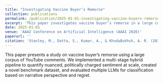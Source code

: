 ```yaml
---
title: "Investigating Vaccine Buyer’s Remorse"
collection: publications
permalink: /publication/2025-01-01-investigating-vaccine-buyers-remorse
excerpt: 'This paper investigates vaccine buyer’s remorse in a large corpus of YouTube comments.'
date: 2025-01-01
venue: 'AAAI Conference on Artificial Intelligence (AAAI 2026)'
paperurl: ''
citation: 'Stanley, M., Datta, S., Kumar, A., & KhudaBukhsh, A. R. (2025). Investigating Vaccine Buyer’s Remorse. Submitted to the AAAI Conference on Artificial Intelligence (AAAI 2026).'
---
```


This paper presents a study on vaccine buyer’s remorse using a large corpus of YouTube comments. We implemented a multi-stage hybrid pipeline to quantify nuanced, politically charged sentiment at scale, created a novel benchmark dataset, and evaluated multiple LLMs for classification based on narrative perspective and regret.
